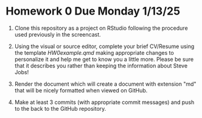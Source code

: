 # Homework 0 Due Monday 1/13/25 

1. Clone this repository as a project on RStudio following the procedure used previously  in the screencast.

2. Using the visual or source editor, complete your brief CV/Resume using the template *HW0example.qmd* making appropriate changes to personalize it and help me get to know you a little more. Please be sure that it describes you rather than keeping the information about Steve Jobs! 

3. Render the document which will create a document with extension "md" that will be nicely formatted when viewed on GitHub.  

4. Make at least 3 commits (with appropriate commit messages) and push to the back to the GitHub repository.
